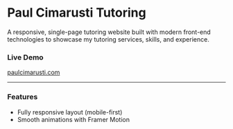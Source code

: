 # Paul Cimarusti Tutoring

A responsive, single-page tutoring website built with modern front-end technologies to showcase my tutoring services, skills, and experience.

### Live Demo
[paulcimarusti.com](https://paulcimarusti.com)

---

### Features
- Fully responsive layout (mobile-first)
- Smooth animations with Framer Motion
